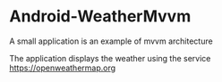 # Android-WeatherMvvm
A small application is an example of mvvm architecture

The application displays the weather using the service https://openweathermap.org
